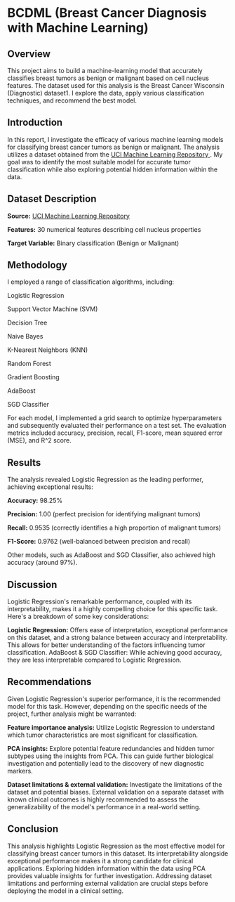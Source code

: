 # BCDML (Breast Cancer Diagnosis with Machine Learning)

## Overview

This project aims to build a machine-learning model that accurately classifies breast tumors as benign or malignant based on cell nucleus features. The dataset used for this analysis is the Breast Cancer Wisconsin (Diagnostic) dataset1. I explore the data, apply various classification techniques, and recommend the best model.

## Introduction

In this report, I investigate the efficacy of various machine learning models for classifying breast cancer tumors as benign or malignant. The analysis utilizes a dataset obtained from the [UCI Machine Learning Repository
](http://archive.ics.uci.edu/dataset/17/breast+cancer+wisconsin+diagnostic). My goal was to identify the most suitable model for accurate tumor classification while also exploring potential hidden information within the data.

## Dataset Description

**Source:** [UCI Machine Learning Repository](https://archive.ics.uci.edu/dataset/17/breast+cancer+wisconsin+diagnostic)

**Features:** 30 numerical features describing cell nucleus properties

**Target Variable:** Binary classification (Benign or Malignant)

## Methodology
I employed a range of classification algorithms, including:

Logistic Regression

Support Vector Machine (SVM)

Decision Tree

Naive Bayes

K-Nearest Neighbors (KNN)

Random Forest

Gradient Boosting

AdaBoost

SGD Classifier

For each model, I implemented a grid search to optimize hyperparameters and subsequently evaluated their performance on a test set. The evaluation metrics included accuracy, precision, recall, F1-score, mean squared error (MSE), and R^2 score.

## Results
The analysis revealed Logistic Regression as the leading performer, achieving exceptional results:

**Accuracy:** 98.25%

**Precision:** 1.00 (perfect precision for identifying malignant tumors)

**Recall:** 0.9535 (correctly identifies a high proportion of malignant tumors)

**F1-Score:** 0.9762 (well-balanced between precision and recall)

Other models, such as AdaBoost and SGD Classifier, also achieved high accuracy (around 97%).

## Discussion
Logistic Regression's remarkable performance, coupled with its interpretability, makes it a highly compelling choice for this specific task. Here's a breakdown of some key considerations:

**Logistic Regression:** Offers ease of interpretation, exceptional performance on this dataset, and a strong balance between accuracy and interpretability. This allows for better understanding of the factors influencing tumor classification.
AdaBoost & SGD Classifier: While achieving good accuracy, they are less interpretable compared to Logistic Regression.

## Recommendations
Given Logistic Regression's superior performance, it is the recommended model for this task. However, depending on the specific needs of the project, further analysis might be warranted:

**Feature importance analysis:** Utilize Logistic Regression to understand which tumor characteristics are most significant for classification.

**PCA insights:** Explore potential feature redundancies and hidden tumor subtypes using the insights from PCA. This can guide further biological investigation and potentially lead to the discovery of new diagnostic markers.

**Dataset limitations & external validation:** Investigate the limitations of the dataset and potential biases. External validation on a separate dataset with known clinical outcomes is highly recommended to assess the generalizability of the model's performance in a real-world setting.

## Conclusion
This analysis highlights Logistic Regression as the most effective model for classifying breast cancer tumors in this dataset. Its interpretability alongside exceptional performance makes it a strong candidate for clinical applications. Exploring hidden information within the data using PCA provides valuable insights for further investigation. Addressing dataset limitations and performing external validation are crucial steps before deploying the model in a clinical setting.

